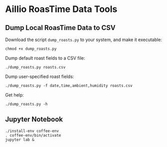 # Aillio RoasTime Data Tools

## Dump Local RoasTime Data to CSV

Download the script `dump_roasts.py` to your system, and make it
executable:

    chmod +x dump_roasts.py

Dump default roast fields to a CSV file:

    ./dump_roasts.py roasts.csv

Dump user-specified roast fields:

    ./dump_roasts.py -f date,time,ambient,humidity roasts.csv

Get help:

    ./dump_roasts.py -h

## Jupyter Notebook

    ./install-env coffee-env
    . coffee-env/bin/activate
    jupyter lab &
